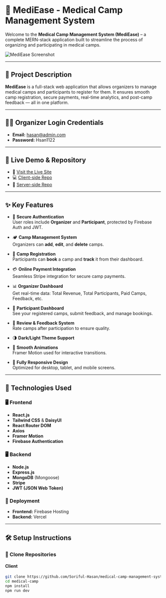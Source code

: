 # 🏥 MediEase - Medical Camp Management System

Welcome to the **Medical Camp Management System (MediEase)** – a complete MERN-stack application built to streamline the process of organizing and participating in medical camps.

![MediEase Screenshot](https://i.imgur.com/yNLyMUS.png)

---

## 📄 Project Description

**MediEase** is a full-stack web application that allows organizers to manage medical camps and participants to register for them. It ensures smooth camp registration, secure payments, real-time analytics, and post-camp feedback — all in one platform.

---

## 👨‍⚕️ Organizer Login Credentials

- **Email:** hasan@admin.com  
- **Password:** Hsan1122

---

## 🔗 Live Demo & Repository

- 🔗 [Visit the Live Site](https://mediease-f28e1.web.app/)
- 💻 [Client-side Repo](https://github.com/Soriful-Hasan/medical-camp-management-system-client)
- 🔧 [Server-side Repo](https://github.com/Soriful-Hasan/medical-camp-management-system-server)

---

## ✨ Key Features

- 🔐 **Secure Authentication**  
  User roles include **Organizer** and **Participant**, protected by Firebase Auth and JWT.

- 🏕️ **Camp Management System**  
  Organizers can **add**, **edit**, and **delete** camps.

- 📝 **Camp Registration**  
  Participants can **book** a camp and **track** it from their dashboard.

- 💳 **Online Payment Integration**  
  Seamless Stripe integration for secure camp payments.

- 📊 **Organizer Dashboard**  
  Get real-time data: Total Revenue, Total Participants, Paid Camps, Feedback, etc.

- 🌟 **Participant Dashboard**  
  See your registered camps, submit feedback, and manage bookings.

- 📝 **Review & Feedback System**  
  Rate camps after participation to ensure quality.

- 🌗 **Dark/Light Theme Support**

- 🎨 **Smooth Animations**  
  Framer Motion used for interactive transitions.

- 📱 **Fully Responsive Design**  
  Optimized for desktop, tablet, and mobile screens.

---

## 🧱 Technologies Used

### 🖥️ Frontend
- **React.js**
- **Tailwind CSS** & **DaisyUI**
- **React Router DOM**
- **Axios**
- **Framer Motion**
- **Firebase Authentication**

### 🖥️ Backend
- **Node.js**
- **Express.js**
- **MongoDB** (Mongoose)
- **Stripe**
- **JWT (JSON Web Token)**

### 🚀 Deployment
- **Frontend:** Firebase Hosting  
- **Backend:** Vercel

---

## 🛠 Setup Instructions

### 🔄 Clone Repositories

#### Client

```bash
git clone https://github.com/Soriful-Hasan/medical-camp-management-system-client.git
cd medical-camp
npm install
npm run dev
```
